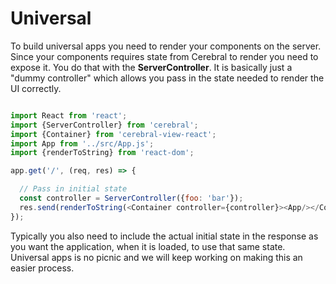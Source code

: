 # Universal

To build universal apps you need to render your components on the server. Since your components requires state from Cerebral to render you need to expose it. You do that with the **ServerController**. It is basically just a "dummy controller" which allows you pass in the state needed to render the UI correctly.

```javascript

import React from 'react';
import {ServerController} from 'cerebral';
import {Container} from 'cerebral-view-react';
import App from '../src/App.js';
import {renderToString} from 'react-dom';

app.get('/', (req, res) => {

  // Pass in initial state
  const controller = ServerController({foo: 'bar'});  
  res.send(renderToString(<Container controller={controller}><App/></Container>);
});
```

Typically you also need to include the actual initial state in the response as you want the application, when it is loaded, to use that same state. Universal apps is no picnic and we will keep working on making this an easier process.
